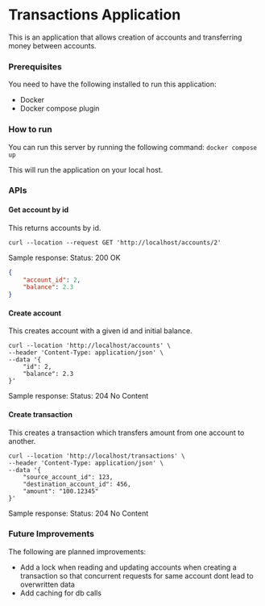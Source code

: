 # Transactions Application #

This is an application that allows creation of accounts and transferring money between accounts.

### Prerequisites ###
You need to have the following installed to run this application:
* Docker
* Docker compose plugin

### How to run ###
You can run this server by running the following command: `docker compose up`

This will run the application on your local host.

### APIs ###

#### Get account by id ####
This returns accounts by id.

```commandline
curl --location --request GET 'http://localhost/accounts/2'
```

Sample response:
Status: 200 OK
```json
{
    "account_id": 2,
    "balance": 2.3
}
```

#### Create account ####
This creates account with a given id and initial balance.

```commandline
curl --location 'http://localhost/accounts' \
--header 'Content-Type: application/json' \
--data '{
    "id": 2,
    "balance": 2.3
}'
```

Sample response:
Status: 204 No Content

#### Create transaction ####
This creates a transaction which transfers amount from one account to another.

```commandline
curl --location 'http://localhost/transactions' \
--header 'Content-Type: application/json' \
--data '{
    "source_account_id": 123,
    "destination_account_id": 456,
    "amount": "100.12345"
}'
```

Sample response:
Status: 204 No Content

### Future Improvements ###
The following are planned improvements:
* Add a lock when reading and updating accounts when creating a transaction so that concurrent requests for same account dont lead to overwritten data
* Add caching for db calls